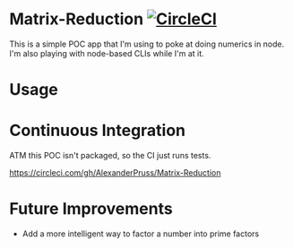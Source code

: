 # Matrix-Reduction [![CircleCI](https://circleci.com/gh/AlexanderPruss/Matrix-Reduction.svg?style=svg)](https://circleci.com/gh/AlexanderPruss/Matrix-Reduction)

This is a simple POC app that I'm using to poke at doing numerics in node. I'm also playing with node-based CLIs while I'm
at it.

# Usage

# Continuous Integration

ATM this POC isn't packaged, so the CI just runs tests.

https://circleci.com/gh/AlexanderPruss/Matrix-Reduction

# Future Improvements

* Add a more intelligent way to factor a number into prime factors